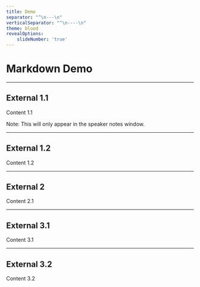 ```yaml
---
title: Demo
separator: "^\n---\n"
verticalSeparator: "^\n----\n"
theme: blood
revealOptions:
    slideNumber: 'true'
---
```


# Markdown Demo

---

## External 1.1

Content 1.1

Note: This will only appear in the speaker notes window.

----

## External 1.2

Content 1.2

---

## External 2

Content 2.1

---

## External 3.1

Content 3.1

----

## External 3.2

Content 3.2
